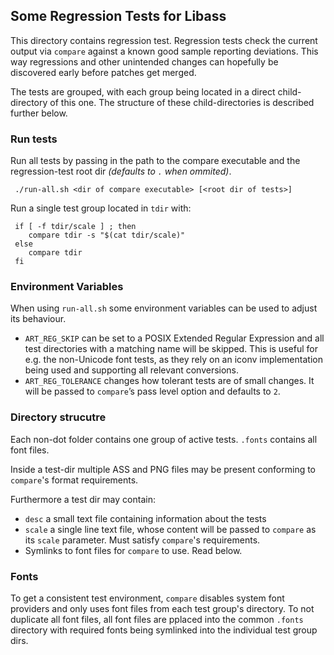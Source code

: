 ## Some Regression Tests for Libass

This directory contains regression test.
Regression tests check the current output via `compare` against a known good
sample reporting deviations. This way regressions and other unintended changes
can hopefully be discovered early before patches get merged.

The tests are grouped, with each group being located in a direct
child-directory of this one. The structure of these child-directories
is described further below.

### Run tests
Run all tests by passing in the path to the compare executable
and the regression-test root dir *(defaults to `.` when ommited)*.
```
 ./run-all.sh <dir of compare executable> [<root dir of tests>]
```

Run a single test group located in `tdir` with:
```
 if [ -f tdir/scale ] ; then
    compare tdir -s "$(cat tdir/scale)"
 else
    compare tdir
 fi
```

### Environment Variables
When using `run-all.sh` some environment variables can be used
to adjust its behaviour.

 - `ART_REG_SKIP` can be set to a POSIX Extended Regular Expression and all test
   directories with a matching name will be skipped. This is useful for e.g. the
   non-Unicode font tests, as they rely on an iconv implementation being used
   and supporting all relevant conversions.
 - `ART_REG_TOLERANCE` changes how tolerant tests are of small changes.
   It will be passed to `compare`’s pass level option and defaults to `2`.

### Directory strucutre
Each non-dot folder contains one group of active tests.
`.fonts` contains all font files.

Inside a test-dir multiple ASS and PNG files may be present
conforming to `compare`'s format requirements.

Furthermore a test dir may contain:

 - `desc` a small text file containing information about the tests
 - `scale` a single line text file, whose content will be passed to `compare` as
    its `scale` parameter. Must satisfy `compare`'s requirements.
 - Symlinks to font files for `compare` to use. Read below.

### Fonts
To get a consistent test environment, `compare` disables system font providers
and only uses font files from each test group's directory. To not duplicate all
font files, all font files are pplaced into the common `.fonts` directory with
required fonts being symlinked into the individual test group dirs.
